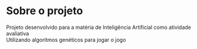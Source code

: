 # Sobre o projeto

Projeto desenvolvido para a matéria de Inteligência Artificial como atividade avaliativa</br>
Utilizando algoritmos genéticos para jogar o jogo
